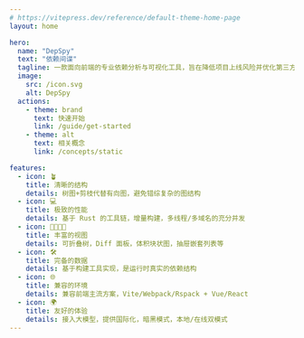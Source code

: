```yaml
---
# https://vitepress.dev/reference/default-theme-home-page
layout: home

hero:
  name: "DepSpy"
  text: "依赖间谍"
  tagline: 一款面向前端的专业依赖分析与可视化工具，旨在降低项目上线风险并优化第三方依赖管理
  image:
    src: /icon.svg
    alt: DepSpy
  actions:
    - theme: brand
      text: 快速开始
      link: /guide/get-started
    - theme: alt
      text: 相关概念
      link: /concepts/static

features:
  - icon: 🪴
    title: 清晰的结构
    details: 树图+剪枝代替有向图，避免错综复杂的图结构
  - icon: 💻
    title: 极致的性能
    details: 基于 Rust 的工具链，增量构建，多线程/多域名的充分并发
  - icon: 👨‍👩‍👧‍👦
    title: 丰富的视图
    details: 可折叠树，Diff 面板，体积块状图，抽屉嵌套列表等
  - icon: 🛠️
    title: 完备的数据
    details: 基于构建工具实现，是运行时真实的依赖结构
  - icon: 🌐
    title: 兼容的环境
    details: 兼容前端主流方案，Vite/Webpack/Rspack + Vue/React
  - icon: 🌍
    title: 友好的体验
    details: 接入大模型，提供国际化，暗黑模式，本地/在线双模式
---
```

